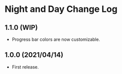 # Night and Day Change Log

## 1.1.0 (WIP)
* Progress bar colors are now customizable.

## 1.0.0 (2021/04/14)
* First release.
